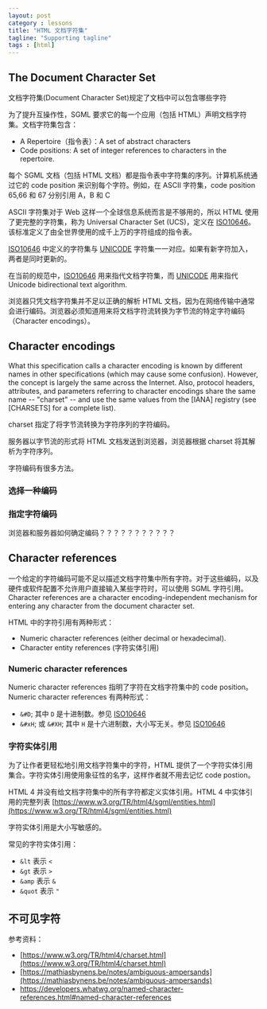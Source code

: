 ```yaml
---
layout: post
category : lessons
title: "HTML 文档字符集"
tagline: "Supporting tagline"
tags : [html]
---
```


## The Document Character Set

文档字符集(Document Character Set)规定了文档中可以包含哪些字符

为了提升互操作性，SGML 要求它的每一个应用（包括 HTML）声明文档字符集。文档字符集包含：

- A Repertoire（指令表）：A set of abstract characters
- Code positions: A set of integer references to characters in the repertoire.

每个 SGML 文档（包括 HTML 文档）都是指令表中字符集的序列。计算机系统通过它的 code position 来识别每个字符。例如，在 ASCII 字符集，code position 65,66 和 67 分别引用 A，B 和 C

ASCII 字符集对于 Web 这样一个全球信息系统而言是不够用的，所以 HTML 使用了更完整的字符集，称为 Universal Character Set (UCS)，定义在 [ISO10646]。该标准定义了由全世界使用的成千上万的字符组成的指令表。

[ISO10646] 中定义的字符集与 [UNICODE] 字符集一一对应。如果有新字符加入，两者是同时更新的。

在当前的规范中，[ISO10646] 用来指代文档字符集，而 [UNICODE] 用来指代 Unicode bidirectional text algorithm.

浏览器只凭文档字符集并不足以正确的解析 HTML 文档，因为在网络传输中通常会进行编码。浏览器必须知道用来将文档字符流转换为字节流的特定字符编码（Character encodings）。

## Character encodings
What this specification calls a character encoding is known by different names in other specifications (which may cause some confusion). However, the concept is largely the same across the Internet. Also, protocol headers, attributes, and parameters referring to character encodings share the same name -- "charset" -- and use the same values from the [IANA] registry (see [CHARSETS] for a complete list).

charset 指定了将字节流转换为字符序列的字符编码。

服务器以字节流的形式将 HTML 文档发送到浏览器，浏览器根据 charset 将其解析为字符序列。

字符编码有很多方法。

### 选择一种编码
### 指定字符编码
浏览器和服务器如何确定编码？？？？？？？？？？？

## Character references
一个给定的字符编码可能不足以描述文档字符集中所有字符。对于这些编码，以及硬件或软件配置不允许用户直接输入某些字符时，可以使用 SGML 字符引用。Character references are a character encoding-independent mechanism for entering any character from the document character set.

HTML 中的字符引用有两种形式：

- Numeric character references (either decimal or hexadecimal).
- Character entity references (字符实体引用)

### Numeric character references
Numeric character references 指明了字符在文档字符集中的 code position。Numeric character references 有两种形式：

- `&#D`;   其中 `D` 是十进制数。参见 [ISO10646]
- `&#xH`;  或  `&#XH`;   其中 `H` 是十六进制数，大小写无关。参见 [ISO10646]

### 字符实体引用
为了让作者更轻松地引用文档字符集中的字符，HTML 提供了一个字符实体引用集合。字符实体引用使用象征性的名字，这样作者就不用去记忆 code postion。

HTML 4 并没有给文档字符集中的所有字符都定义实体引用。HTML 4 中实体引用的完整列表 [https://www.w3.org/TR/html4/sgml/entities.html](https://www.w3.org/TR/html4/sgml/entities.html)

字符实体引用是大小写敏感的。

常见的字符实体引用：

- `&lt` 表示  `<`
- `&gt`  表示  `>`
- `&amp`  表示  `&`
- `&quot`  表示  `"`

## 不可见字符


参考资料：

- [https://www.w3.org/TR/html4/charset.html](https://www.w3.org/TR/html4/charset.html)
- [https://mathiasbynens.be/notes/ambiguous-ampersands](https://mathiasbynens.be/notes/ambiguous-ampersands)
- https://developers.whatwg.org/named-character-references.html#named-character-references

[ISO10646]:(https://www.w3.org/TR/html4/references.html#ref-ISO10646)
[UNICODE]:(https://www.w3.org/TR/html4/references.html#ref-UNICODE)












